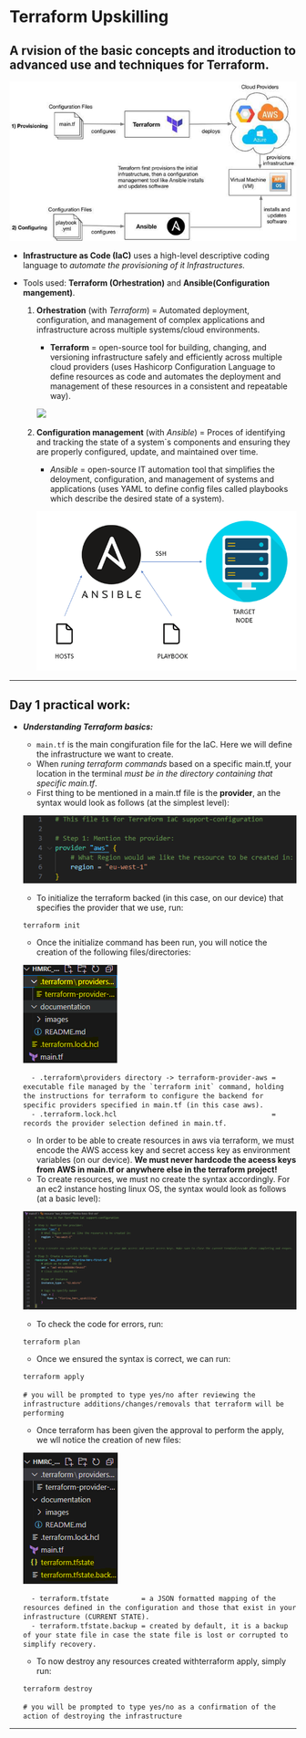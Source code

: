 # Terraform Upskilling 
## A rvision of the basic concepts and itroduction to advanced use and techniques for Terraform. 

![](images/terraform_with_ansible-new.jpg)


- **Infrastructure as Code (IaC)** uses a high-level descriptive coding language to *automate the provisioning of it Infrastructures.* 
- Tools used: **Terraform (Orhestration)** and **Ansible(Configuration mangement)**.
        
    1. **Orhestration** (with *Terraform*) = Automated deployment, configuration, and management of complex applications and infrastructure across multiple systems/cloud environments. 
        - **Terraform** = open-source tool for building, changing, and versioning infrastructure safely and efficiently across multiple cloud providers (uses Hashicorp Configuration Language to define resources as code and automates the deployment and management of these resources in a consistent and repeatable way).

        ![](images/terraform.avif)
    

    2. **Configuration management** (with *Ansible*) = Proces of identifying and tracking the state of a system`s components and ensuring they are properly configured, update, and maintained over time. 
        - *Ansible* = open-source IT automation tool that simplifies the deloyment, configuration, and management of systems and applications (uses YAML to define config files called playbooks which describe the desired state of a system). 

        ![](images/npb90i8qo6yknbw4mpxv.png)

---

## Day 1 practical work:

- ***Understanding Terraform basics:***

    - `main.tf` is the main congifuration file for the IaC. Here we will define the infrastructure we want to create. 
    - When *runing terraform commands* based on a specific main.tf, your location in the terminal *must be in the directory containing that specific main.tf*.
    - First thing to be mentioned in a main.tf file is the **provider**, an the syntax would look as follows (at the simplest level):

    ![](images/porivde-config.PNG)

    - To initialize the terraform backed (in this case, on our device) that specifies the provider that we use, run:
    ```
    terraform init
    ```
    - Once the initialize command has been run, you will notice the creation of the following files/directories:

    ![](images/new-files-tf-init.PNG)

        - .terraform\providers directory -> terraform-provider-aws = executable file managed by the `terraform init` command, holding the instructions for terraform to configure the backend for specific providers specified in main.tf (in this case aws).
        - .terraform.lock.hcl                                      = records the provider selection defined in main.tf. 

    - In order to be able to create resources in aws via terraform, we must encode the AWS access key and secret access key as environment variables (on our device). **We must never hardcode the aceess keys from AWS in main.tf or anywhere else in the terraform project!**
    - To create resources, we must no create the syntax accordingly. For an ec2 instance hosting linux OS, the syntax would look as follows (at a basic level):
    
    ![](images/main-file.PNG)

    - To check the code for errors, run:
    ```
    terraform plan
    ```
    - Once we ensured the syntax is correct, we can run:
    ```
    terraform apply

    # you will be prompted to type yes/no after reviewing the infrastructure additions/changes/removals that terraform will be performing
    ```
    - Once terraform has been given the approval to perform the apply, we wll notice the creation of new files:

    ![](images/tf-state.PNG)

        - terraform.tfstate        = a JSON formatted mapping of the resources defined in the configuration and those that exist in your infrastructure (CURRENT STATE).
        - terraform.tfstate.backup = created by default, it is a backup of your state file in case the state file is lost or corrupted to simplify recovery.

    - To now destroy any resources created withterraform apply, simply run:
    ```
    terraform destroy

    # you will be prompted to type yes/no as a confirmation of the action of destroying the infrastructure
    ```

---





